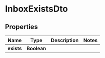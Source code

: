 

# InboxExistsDto

## Properties

Name | Type | Description | Notes
------------ | ------------- | ------------- | -------------
**exists** | **Boolean** |  | 



